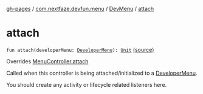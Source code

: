 [gh-pages](../../index.md) / [com.nextfaze.devfun.menu](../index.md) / [DevMenu](index.md) / [attach](./attach.md)

# attach

`fun attach(developerMenu: `[`DeveloperMenu`](../-developer-menu/index.md)`): `[`Unit`](https://kotlinlang.org/api/latest/jvm/stdlib/kotlin/-unit/index.html) [(source)](https://github.com/NextFaze/dev-fun/tree/master/devfun-menu/src/main/java/com/nextfaze/devfun/menu/DeveloperMenu.kt#L151)

Overrides [MenuController.attach](../-menu-controller/attach.md)

Called when this controller is being attached/initialized to a [DeveloperMenu](../-developer-menu/index.md).

You should create any activity or lifecycle related listeners here.

